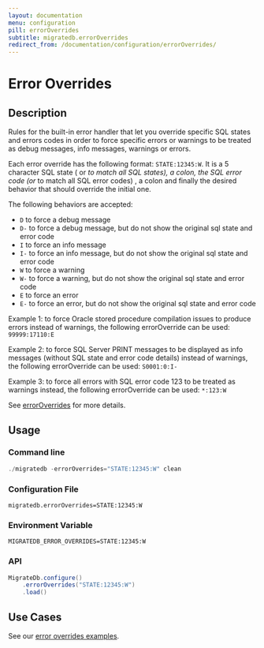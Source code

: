 ```yaml
---
layout: documentation
menu: configuration
pill: errorOverrides
subtitle: migratedb.errorOverrides
redirect_from: /documentation/configuration/errorOverrides/
---
```


# Error Overrides

## Description

Rules for the built-in error handler that let you override specific SQL states and errors codes in order to force
specific errors or warnings to be treated as debug messages, info messages, warnings or errors.

Each error override has the following format: <code>STATE:12345:W</code>. It is a 5 character SQL state (
or <code>*</code> to match all SQL states), a colon, the SQL error code (or <code>*</code> to match all SQL error codes)
, a colon and finally the desired behavior that should override the initial one.

The following behaviors are accepted:</p>
<ul>
    <li><code>D</code> to force a debug message</li>
    <li><code>D-</code> to force a debug message, but do not show the original sql state and error code</li>
    <li><code>I</code> to force an info message</li>
    <li><code>I-</code> to force an info message, but do not show the original sql state and error code</li>
    <li><code>W</code> to force a warning</li>
    <li><code>W-</code> to force a warning, but do not show the original sql state and error code</li>
    <li><code>E</code> to force an error</li>
    <li><code>E-</code> to force an error, but do not show the original sql state and error code</li>
</ul>

Example 1: to force Oracle stored procedure compilation issues to produce errors instead of warnings, the following
errorOverride can be used: <code>99999:17110:E</code>

Example 2: to force SQL Server PRINT messages to be displayed as info messages (without SQL state and error code
details) instead of warnings, the following errorOverride can be used: <code>S0001:0:I-</code>

Example 3: to force all errors with SQL error code 123 to be treated as warnings instead, the following errorOverride
can be used: <code>*:123:W</code>

See [errorOverrides](/migratedb/documentation/concepts/error-overrides) for more details.

## Usage

### Command line

```powershell
./migratedb -errorOverrides="STATE:12345:W" clean
```

### Configuration File

```properties
migratedb.errorOverrides=STATE:12345:W
```

### Environment Variable

```properties
MIGRATEDB_ERROR_OVERRIDES=STATE:12345:W
```

### API

```java
MigrateDb.configure()
    .errorOverrides("STATE:12345:W")
    .load()
```

## Use Cases

See our [error overrides examples](/migratedb/documentation/concepts/error-overrides#examples).
